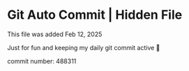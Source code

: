 # Git Auto Commit | Hidden File

This file was added Feb 12, 2025

Just for fun and keeping my daily git commit active 🤪

commit number: 488311
